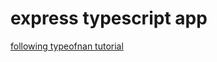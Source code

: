 # express typescript app

[following typeofnan tutorial](https://typeofnan.dev/your-first-node-express-app-with-typescript/ZZ)
